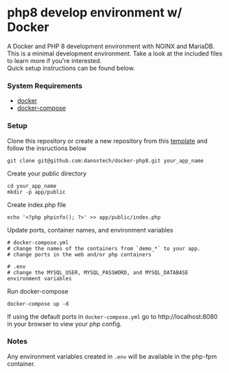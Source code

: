 # php8 develop environment w/ Docker
A Docker and PHP 8 development environment with NGINX and MariaDB.  
This is a minimal development environment. 
Take a look at the included files to learn more if you're interested.   
Quick setup instructions can be found below.

### System Requirements
* [docker](https://docs.docker.com/get-docker/)
* [docker-compose](https://docs.docker.com/compose/)

### Setup
Clone this repository or create a new repository from this [template](https://github.com/danostech/docker-php8/generate) and follow the insructions below
```shell
git clone git@github.com:danostech/docker-php8.git your_app_name
```
Create your public directory
```shell
cd your_app_name
mkdir -p app/public
```
Create index.php file
```shell
echo '<?php phpinfo(); ?>' >> app/public/index.php
```
Update ports, container names, and environment variables
```shell
# docker-compose.yml
# change the names of the containers from `demo_*` to your app.
# change ports in the web and/or php containers

# .env
# change the MYSQL_USER, MYSQL_PASSWORD, and MYSQL_DATABASE environment variables
```
Run docker-compose
```shell
docker-compose up -d
```

If using the default ports in `docker-compose.yml`
go to http://localhost:8080 in your browser to view your php config.

### Notes

Any environment variables created in `.env` will be available in the php-fpm container. 
